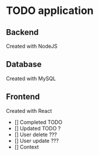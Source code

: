 # TODO application

## Backend

Created with NodeJS

## Database

Created with MySQL

## Frontend

Created with React

- [] Completed TODO
- [] Updated TODO ?
- [] User delete ???
- [] User update ???
- [] Context
